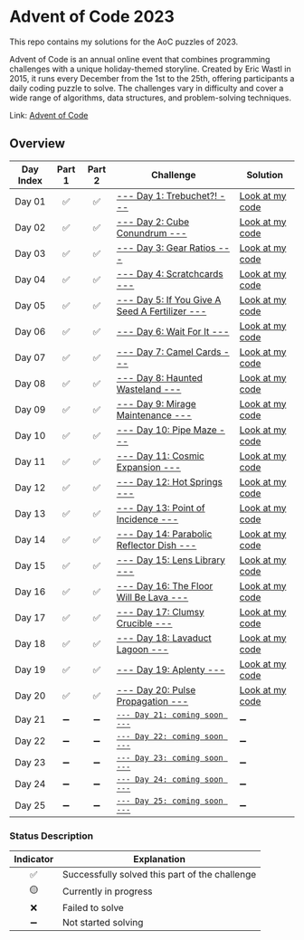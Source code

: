 # Advent of Code 2023

This repo contains my solutions for the AoC puzzles of 2023.

Advent of Code is an annual online event that combines programming challenges with a unique holiday-themed storyline. Created by Eric Wastl in 2015, it runs every December from the 1st to the 25th, offering participants a daily coding puzzle to solve. The challenges vary in difficulty and cover a wide range of algorithms, data structures, and problem-solving techniques.

Link: [Advent of Code](https://adventofcode.com/2023)

## Overview

| Day Index | Part 1 | Part 2 | Challenge | Solution |
|:---------:|:------:|:------:|-----------|----------|
| Day 01 | ✅ | ✅ | [--- Day 1: Trebuchet?! ---](https://adventofcode.com/2023/day/1) | [Look at my code](/day01.py) |
| Day 02 | ✅ | ✅ | [--- Day 2: Cube Conundrum ---](https://adventofcode.com/2023/day/2) | [Look at my code](/day02.py) |
| Day 03 | ✅ | ✅ | [--- Day 3: Gear Ratios ---](https://adventofcode.com/2023/day/3) | [Look at my code](/day03.py) |
| Day 04 | ✅ | ✅ | [--- Day 4: Scratchcards ---](https://adventofcode.com/2023/day/4) | [Look at my code](/day04.py) |
| Day 05 | ✅ | ✅ | [--- Day 5: If You Give A Seed A Fertilizer ---](https://adventofcode.com/2023/day/5) | [Look at my code](/day05.py) |
| Day 06 | ✅ | ✅ | [--- Day 6: Wait For It ---](https://adventofcode.com/2023/day/6) | [Look at my code](/day06.py) |
| Day 07 | ✅ | ✅ | [--- Day 7: Camel Cards ---](https://adventofcode.com/2023/day/7) | [Look at my code](/day07.py) |
| Day 08 | ✅ | ✅ | [--- Day 8: Haunted Wasteland ---](https://adventofcode.com/2023/day/8) | [Look at my code](/day08.py) |
| Day 09 | ✅ | ✅ | [--- Day 9: Mirage Maintenance ---](https://adventofcode.com/2023/day/9) | [Look at my code](/day09.py) |
| Day 10 | ✅ | ✅ | [--- Day 10: Pipe Maze ---](https://adventofcode.com/2023/day/10) | [Look at my code](/day10.py) |
| Day 11 | ✅ | ✅ | [--- Day 11: Cosmic Expansion ---](https://adventofcode.com/2023/day/11) | [Look at my code](/day11.py) |
| Day 12 | ✅ | ✅ | [--- Day 12: Hot Springs ---](https://adventofcode.com/2023/day/12) | [Look at my code](/day12.py) |
| Day 13 | ✅ | ✅ | [--- Day 13: Point of Incidence ---](https://adventofcode.com/2023/day/13) | [Look at my code](/day13.py) |
| Day 14 | ✅ | ✅ | [--- Day 14: Parabolic Reflector Dish ---](https://adventofcode.com/2023/day/14) | [Look at my code](/day14.py) |
| Day 15 | ✅ | ✅ | [--- Day 15: Lens Library ---](https://adventofcode.com/2023/day/15) | [Look at my code](/day15.py) |
| Day 16 | ✅ | ✅ | [--- Day 16: The Floor Will Be Lava ---](https://adventofcode.com/2023/day/16) | [Look at my code](/day16.py) |
| Day 17 | ✅ | ✅ | [--- Day 17: Clumsy Crucible ---](https://adventofcode.com/2023/day/17) | [Look at my code](/day17.py) |
| Day 18 | ✅ | ✅ | [--- Day 18: Lavaduct Lagoon ---](https://adventofcode.com/2023/day/18) | [Look at my code](/day18.py) |
| Day 19 | ✅ | ✅ | [--- Day 19: Aplenty ---](https://adventofcode.com/2023/day/19) | [Look at my code](/day19.py) |
| Day 20 | ✅ | ✅ | [--- Day 20: Pulse Propagation ---](https://adventofcode.com/2023/day/20) | [Look at my code](/day20.py) |
| Day 21 | ➖ | ➖ | [`--- Day 21: coming soon ---`](https://adventofcode.com/2023/day/21) | ➖ |
| Day 22 | ➖ | ➖ | [`--- Day 22: coming soon ---`](https://adventofcode.com/2023/day/22) | ➖ |
| Day 23 | ➖ | ➖ | [`--- Day 23: coming soon ---`](https://adventofcode.com/2023/day/23) | ➖ |
| Day 24 | ➖ | ➖ | [`--- Day 24: coming soon ---`](https://adventofcode.com/2023/day/24) | ➖ |
| Day 25 | ➖ | ➖ | [`--- Day 25: coming soon ---`](https://adventofcode.com/2023/day/25) | ➖ |

### Status Description
| Indicator | Explanation |
|:---------:|-------------|
| ✅ | Successfully solved this part of the challenge |
| 🟡 | Currently in progress |
| ❌ | Failed to solve |
| ➖ | Not started solving |
